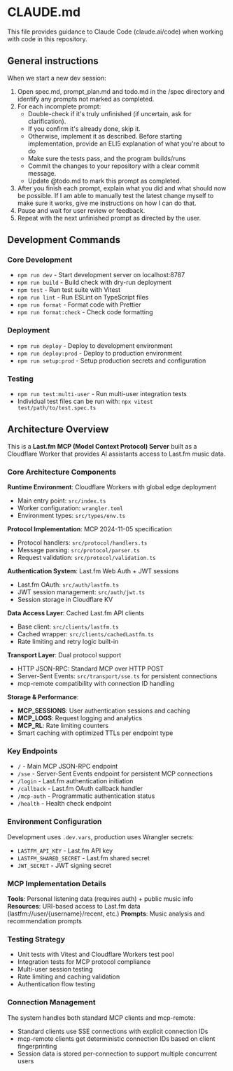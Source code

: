 # CLAUDE.md

This file provides guidance to Claude Code (claude.ai/code) when working with code in this repository.

## General instructions

When we start a new dev session:

1. Open spec.md, prompt_plan.md and todo.md in the /spec directory and identify any prompts not marked as completed.
2. For each incomplete prompt:
    - Double-check if it's truly unfinished (if uncertain, ask for clarification).
    - If you confirm it's already done, skip it.
    - Otherwise, implement it as described. Before starting implementation, provide an ELI5 explanation of what you're about to do
    - Make sure the tests pass, and the program builds/runs
    - Commit the changes to your repository with a clear commit message.
    - Update @todo.md  to mark this prompt as completed.
3. After you finish each prompt, explain what you did and what should now be possible. If I am able to manually test the latest change myself to make sure it works, give me instructions on how I can do that.
4. Pause and wait for user review or feedback.
5. Repeat with the next unfinished prompt as directed by the user.

## Development Commands

### Core Development
- `npm run dev` - Start development server on localhost:8787
- `npm run build` - Build check with dry-run deployment
- `npm test` - Run test suite with Vitest
- `npm run lint` - Run ESLint on TypeScript files
- `npm run format` - Format code with Prettier
- `npm run format:check` - Check code formatting

### Deployment
- `npm run deploy` - Deploy to development environment
- `npm run deploy:prod` - Deploy to production environment
- `npm run setup:prod` - Setup production secrets and configuration

### Testing
- `npm run test:multi-user` - Run multi-user integration tests
- Individual test files can be run with: `npx vitest test/path/to/test.spec.ts`

## Architecture Overview

This is a **Last.fm MCP (Model Context Protocol) Server** built as a Cloudflare Worker that provides AI assistants access to Last.fm music data.

### Core Architecture Components

**Runtime Environment**: Cloudflare Workers with global edge deployment
- Main entry point: `src/index.ts`
- Worker configuration: `wrangler.toml`
- Environment types: `src/types/env.ts`

**Protocol Implementation**: MCP 2024-11-05 specification
- Protocol handlers: `src/protocol/handlers.ts`
- Message parsing: `src/protocol/parser.ts`
- Request validation: `src/protocol/validation.ts`

**Authentication System**: Last.fm Web Auth + JWT sessions
- Last.fm OAuth: `src/auth/lastfm.ts`
- JWT session management: `src/auth/jwt.ts`
- Session storage in Cloudflare KV

**Data Access Layer**: Cached Last.fm API clients
- Base client: `src/clients/lastfm.ts`
- Cached wrapper: `src/clients/cachedLastfm.ts`
- Rate limiting and retry logic built-in

**Transport Layer**: Dual protocol support
- HTTP JSON-RPC: Standard MCP over HTTP POST
- Server-Sent Events: `src/transport/sse.ts` for persistent connections
- mcp-remote compatibility with connection ID handling

**Storage & Performance**:
- **MCP_SESSIONS**: User authentication sessions and caching
- **MCP_LOGS**: Request logging and analytics
- **MCP_RL**: Rate limiting counters
- Smart caching with optimized TTLs per endpoint type

### Key Endpoints

- `/` - Main MCP JSON-RPC endpoint
- `/sse` - Server-Sent Events endpoint for persistent MCP connections
- `/login` - Last.fm authentication initiation
- `/callback` - Last.fm OAuth callback handler
- `/mcp-auth` - Programmatic authentication status
- `/health` - Health check endpoint

### Environment Configuration

Development uses `.dev.vars`, production uses Wrangler secrets:
- `LASTFM_API_KEY` - Last.fm API key
- `LASTFM_SHARED_SECRET` - Last.fm shared secret
- `JWT_SECRET` - JWT signing secret

### MCP Implementation Details

**Tools**: Personal listening data (requires auth) + public music info
**Resources**: URI-based access to Last.fm data (lastfm://user/{username}/recent, etc.)
**Prompts**: Music analysis and recommendation prompts

### Testing Strategy

- Unit tests with Vitest and Cloudflare Workers test pool
- Integration tests for MCP protocol compliance
- Multi-user session testing
- Rate limiting and caching validation
- Authentication flow testing

### Connection Management

The system handles both standard MCP clients and mcp-remote:
- Standard clients use SSE connections with explicit connection IDs
- mcp-remote clients get deterministic connection IDs based on client fingerprinting
- Session data is stored per-connection to support multiple concurrent users